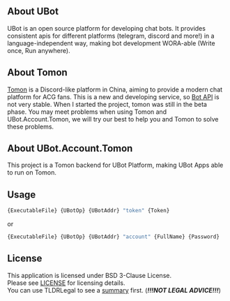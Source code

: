 ## About UBot
UBot is an open source platform for developing chat bots. It provides consistent apis for different platforms (telegram, discord and more!) in a language-independent way, making bot development WORA-able (Write once, Run anywhere).

## About Tomon
[Tomon](http://www.tomon.co/) is a Discord-like platform in China, aiming to provide a modern chat platform for ACG fans. This is a new and developing service, so [Bot API](https://developer.tomon.co/) is not very stable. When I started the project, tomon was still in the beta phase. You may meet problems when using Tomon and UBot.Account.Tomon, we will try our best to help you and Tomon to solve these problems.

## About UBot.Account.Tomon
This project is a Tomon backend for UBot Platform, making UBot Apps able to run on Tomon. 


## Usage
```bash
{ExecutableFile} {UBotOp} {UBotAddr} "token" {Token}
```
or
```bash
{ExecutableFile} {UBotOp} {UBotAddr} "account" {FullName} {Password}
```

## License
This application is licensed under BSD 3-Clause License.  
Please see [LICENSE](LICENSE.md) for licensing details.  
You can use TLDRLegal to see a [summary](https://www.tldrlegal.com/l/bsd3) first. (***!!!NOT LEGAL ADVICE!!!***)